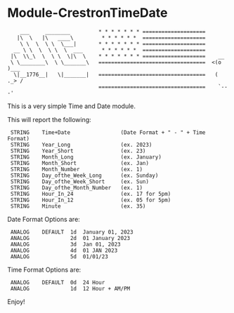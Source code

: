 # Module-CrestronTimeDate

        ___     ________         * * * * * * * ====================
       |\  \   |\   ____\         * * * * * *  ====================
        \ \  \  \ \  \___|       * * * * * * * ====================
      __ \ \  \  \ \  \  ___      * * * * * *  ====================
     |\  \\_\  \  \ \  \|\  \    * * * * * * * ====================    __
     \ \________\  \ \_______\   ==================================  <(o )___
      \|__1776__|   \|_______|   ==================================   ( ._> /
                                 ==================================    `---' 


This is a very simple Time and Date module.

This will report the following:

     STRING    Time+Date                (Date Format + " - " + Time Format)
     STRING    Year_Long                (ex. 2023)
     STRING    Year_Short               (ex. 23)
     STRING    Month_Long               (ex. January)
     STRING    Month_Short              (ex. Jan)
     STRING    Month_Number             (ex. 1)
     STRING    Day_ofthe_Week_Long      (ex. Sunday)
     STRING    Day_ofthe_Week_Short     (ex. Sun)
     STRING    Day_ofthe_Month_Number   (ex. 1)
     STRING    Hour_In_24               (ex. 17 for 5pm)
     STRING    Hour_In_12               (ex. 05 for 5pm)
     STRING    Minute                   (ex. 35)

Date Format Options are:

     ANALOG    DEFAULT  1d  January 01, 2023
     ANALOG             2d  01 January 2023
     ANALOG             3d  Jan 01, 2023
     ANALOG             4d  01 JAN 2023
     ANALOG             5d  01/01/23

Time Format Options are:

     ANALOG    DEFAULT  0d  24 Hour
     ANALOG             1d  12 Hour + AM/PM

Enjoy!
